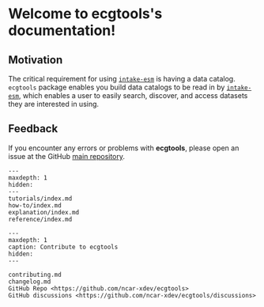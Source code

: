 # Welcome to ecgtools's documentation!

## Motivation

The critical requirement for using [`intake-esm`](https://github.com/intake/intake-esm) is having a data catalog. `ecgtools` package enables you build data catalogs to be read in by [`intake-esm`](https://github.com/intake/intake-esm), which enables a user to easily search, discover, and access datasets they are interested in using.

## Feedback

If you encounter any errors or problems with **ecgtools**, please open an issue at the GitHub [main repository](http://github.com/ncar-xdev/ecgtools).

```{toctree}
---
maxdepth: 1
hidden:
---
tutorials/index.md
how-to/index.md
explanation/index.md
reference/index.md
```

```{toctree}
---
maxdepth: 1
caption: Contribute to ecgtools
hidden:
---

contributing.md
changelog.md
GitHub Repo <https://github.com/ncar-xdev/ecgtools>
GitHub discussions <https://github.com/ncar-xdev/ecgtools/discussions>
```
